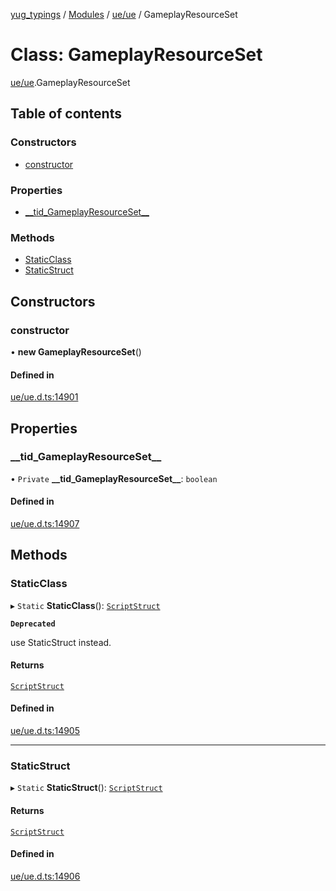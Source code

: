 [yug_typings](../README.md) / [Modules](../modules.md) / [ue/ue](../modules/ue_ue.md) / GameplayResourceSet

# Class: GameplayResourceSet

[ue/ue](../modules/ue_ue.md).GameplayResourceSet

## Table of contents

### Constructors

- [constructor](ue_ue.GameplayResourceSet.md#constructor)

### Properties

- [\_\_tid\_GameplayResourceSet\_\_](ue_ue.GameplayResourceSet.md#__tid_gameplayresourceset__)

### Methods

- [StaticClass](ue_ue.GameplayResourceSet.md#staticclass)
- [StaticStruct](ue_ue.GameplayResourceSet.md#staticstruct)

## Constructors

### constructor

• **new GameplayResourceSet**()

#### Defined in

[ue/ue.d.ts:14901](https://github.com/YugMetaverse/yug_typings/blob/25cad34/ue/ue.d.ts#L14901)

## Properties

### \_\_tid\_GameplayResourceSet\_\_

• `Private` **\_\_tid\_GameplayResourceSet\_\_**: `boolean`

#### Defined in

[ue/ue.d.ts:14907](https://github.com/YugMetaverse/yug_typings/blob/25cad34/ue/ue.d.ts#L14907)

## Methods

### StaticClass

▸ `Static` **StaticClass**(): [`ScriptStruct`](ue_ue.ScriptStruct.md)

**`Deprecated`**

use StaticStruct instead.

#### Returns

[`ScriptStruct`](ue_ue.ScriptStruct.md)

#### Defined in

[ue/ue.d.ts:14905](https://github.com/YugMetaverse/yug_typings/blob/25cad34/ue/ue.d.ts#L14905)

___

### StaticStruct

▸ `Static` **StaticStruct**(): [`ScriptStruct`](ue_ue.ScriptStruct.md)

#### Returns

[`ScriptStruct`](ue_ue.ScriptStruct.md)

#### Defined in

[ue/ue.d.ts:14906](https://github.com/YugMetaverse/yug_typings/blob/25cad34/ue/ue.d.ts#L14906)
